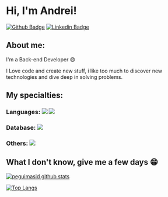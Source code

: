 
# Hi, I'm Andrei!

[![Github Badge](https://img.shields.io/badge/-Github-000?style=flat-square&logo=Github&logoColor=white&link=https://github.com/gui-loko)](https://github.com/gui-loko)
[![Linkedin Badge](https://img.shields.io/badge/-LinkedIn-blue?style=flat-square&logo=Linkedin&logoColor=white&link=https://www.linkedin.com/in/guilhermo-masid-494677b8/)](https://www.linkedin.com/in/guilhermo-masid-494677b8/)

## About me:

I'm a Back-end Developer :smile:

I Love code and create new stuff, i like too much to discover new technologies and dive deep in solving problems.

## My specialties:

### Languages: <img src="https://img.shields.io/badge/Python-3776AB?&style=for-the-badge&logo=python&logoColor=white"/> <img src= "https://img.shields.io/badge/JavaScript-323330?style=for-the-badge&logo=javascript&logoColor=F7DF1E"/>


### Database: <img src ="https://img.shields.io/badge/MySQL-005C84?style=for-the-badge&logo=mysql&logoColor=white"/>

### Others: <img src="https://img.shields.io/badge/Linux-FCC624?style=for-the-badge&logo=linux&logoColor=black"/>

## What I don't know, give me a few days 😁

[![peguimasid github stats](https://github-readme-stats.vercel.app/api?username=AbaccaS&show_icons=true&title_color=fff&icon_color=7159c1&text_color=f8f8f2&bg_color=171c24&count_private=true)](https://github.com/AbaccaS)

[![Top Langs](https://github-readme-stats.vercel.app/api/top-langs/?username=AbaccaS&layout=compact&title_color=fff&text_color=f8f8f2&hide=java&bg_color=171c24)](https://github.com/AbaccaS)
